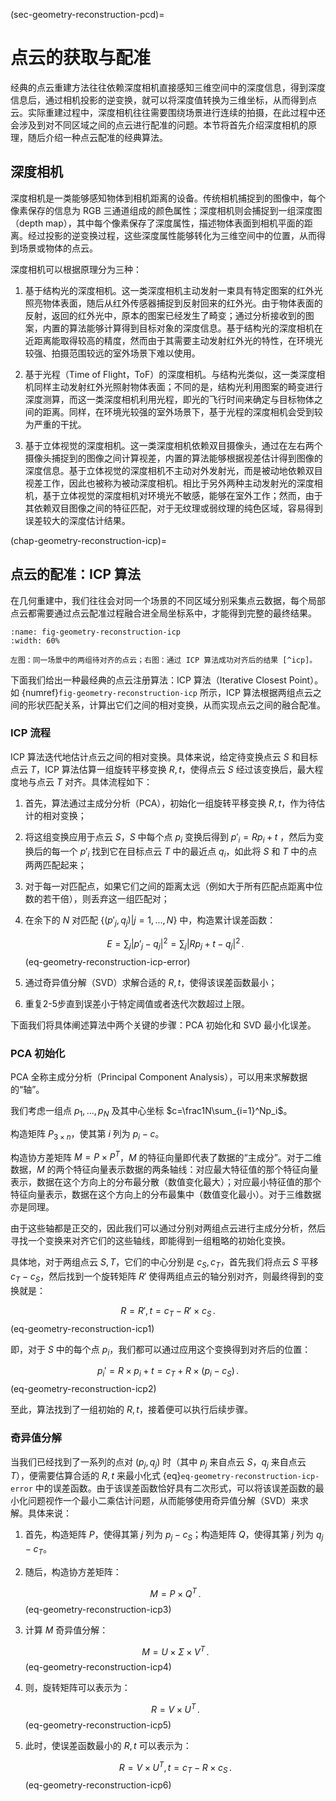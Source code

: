(sec-geometry-reconstruction-pcd)=
# 点云的获取与配准

经典的点云重建方法往往依赖深度相机直接感知三维空间中的深度信息，得到深度信息后，通过相机投影的逆变换，就可以将深度值转换为三维坐标，从而得到点云。实际重建过程中，深度相机往往需要围绕场景进行连续的拍摄，在此过程中还会涉及到对不同区域之间的点云进行配准的问题。本节将首先介绍深度相机的原理，随后介绍一种点云配准的经典算法。

## 深度相机

深度相机是一类能够感知物体到相机距离的设备。传统相机捕捉到的图像中，每个像素保存的信息为 RGB 三通道组成的颜色属性；深度相机则会捕捉到一组深度图（depth map），其中每个像素保存了深度属性，描述物体表面到相机平面的距离。经过投影的逆变换过程，这些深度属性能够转化为三维空间中的位置，从而得到场景或物体的点云。

深度相机可以根据原理分为三种：

1. 基于结构光的深度相机。这一类深度相机主动发射一束具有特定图案的红外光照亮物体表面，随后从红外传感器捕捉到反射回来的红外光。由于物体表面的反射，返回的红外光中，原本的图案已经发生了畸变；通过分析接收到的图案，内置的算法能够计算得到目标对象的深度信息。基于结构光的深度相机在近距离能取得较高的精度，然而由于其需要主动发射红外光的特性，在环境光较强、拍摄范围较远的室外场景下难以使用。

2. 基于光程（Time of Flight，ToF）的深度相机。与结构光类似，这一类深度相机同样主动发射红外光照射物体表面；不同的是，结构光利用图案的畸变进行深度测算，而这一类深度相机利用光程，即光的飞行时间来确定与目标物体之间的距离。同样，在环境光较强的室外场景下，基于光程的深度相机会受到较为严重的干扰。

3. 基于立体视觉的深度相机。这一类深度相机依赖双目摄像头，通过在左右两个摄像头捕捉到的图像之间计算视差，内置的算法能够根据视差估计得到图像的深度信息。基于立体视觉的深度相机不主动对外发射光，而是被动地依赖双目视差工作，因此也被称为被动深度相机。相比于另外两种主动发射光的深度相机，基于立体视觉的深度相机对环境光不敏感，能够在室外工作；然而，由于其依赖双目图像之间的特征匹配，对于无纹理或弱纹理的纯色区域，容易得到误差较大的深度估计结果。

(chap-geometry-reconstruction-icp)=
## 点云的配准：ICP 算法

在几何重建中，我们往往会对同一个场景的不同区域分别采集点云数据，每个局部点云都需要通过点云配准过程融合进全局坐标系中，才能得到完整的最终结果。

```{figure} fig/icp.png
:name: fig-geometry-reconstruction-icp
:width: 60%

左图：同一场景中的两组待对齐的点云；右图：通过 ICP 算法成功对齐后的结果 [^icp]。
```

[^icp]: [Wikipedia: Point-set registration](https://en.wikipedia.org/wiki/Point-set_registration)

下面我们给出一种最经典的点云注册算法：ICP 算法（Iterative Closest Point）。如 {numref}`fig-geometry-reconstruction-icp` 所示，ICP 算法根据两组点云之间的形状匹配关系，计算出它们之间的相对变换，从而实现点云之间的融合配准。

### ICP 流程

ICP 算法迭代地估计点云之间的相对变换。具体来说，给定待变换点云 $S$ 和目标点云 $T$，ICP 算法估算一组旋转平移变换 $R,t$，使得点云 $S$ 经过该变换后，最大程度地与点云 $T$ 对齐。具体流程如下：

1. 首先，算法通过主成分分析（PCA），初始化一组旋转平移变换 $R,t$，作为待估计的相对变换；
2. 将这组变换应用于点云 $S$，$S$ 中每个点 $p_i$ 变换后得到 $p'_i=Rp_i+t$ ，然后为变换后的每一个 $p'_i$ 找到它在目标点云 $T$ 中的最近点 $q_i$，如此将 $S$ 和 $T$ 中的点两两匹配起来；
3. 对于每一对匹配点，如果它们之间的距离太远（例如大于所有匹配点距离中位数的若干倍），则丢弃这一组匹配对；
4. 在余下的 $N$ 对匹配 $\{(p'_j, q_j)|j=1,...,N\}$ 中，构造累计误差函数：

    $$
    E=\sum_j\left|p'_j-q_j\right|^2=\sum_j\left|Rp_j+t-q_j\right|^2\,.
    $$ (eq-geometry-reconstruction-icp-error)

5. 通过奇异值分解（SVD）求解合适的 $R,t$，使得该误差函数最小；
6. 重复2-5步直到误差小于特定阈值或者迭代次数超过上限。

下面我们将具体阐述算法中两个关键的步骤：PCA 初始化和 SVD 最小化误差。

### PCA 初始化

PCA 全称主成分分析（Principal Component Analysis），可以用来求解数据的“轴”。

我们考虑一组点 $p_1,...,p_N$ 及其中心坐标 $c=\frac1N\sum_{i=1}^Np_i$。

构造矩阵 $P_{3\times n}$，使其第 $i$ 列为 $p_i-c$。

构造协方差矩阵 $M=P\times P^T$，$M$ 的特征向量即代表了数据的“主成分”。对于二维数据，$M$ 的两个特征向量表示数据的两条轴线：对应最大特征值的那个特征向量表示，数据在这个方向上的分布最分散（数值变化最大）；对应最小特征值的那个特征向量表示，数据在这个方向上的分布最集中（数值变化最小）。对于三维数据亦是同理。

由于这些轴都是正交的，因此我们可以通过分别对两组点云进行主成分分析，然后寻找一个变换来对齐它们的这些轴线，即能得到一组粗略的初始化变换。

具体地，对于两组点云 $S,T$，它们的中心分别是 $c_S,c_T$，首先我们将点云 $S$ 平移 $c_T-c_S$，然后找到一个旋转矩阵 $R'$ 使得两组点云的轴分别对齐，则最终得到的变换就是：

$$
R=R', t=c_T-R'\times c_S\,.
$$ (eq-geometry-reconstruction-icp1)

即，对于 $S$ 中的每个点 $p_i$，我们都可以通过应用这个变换得到对齐后的位置：

$$
p_i'=R\times p_i + t=c_T+R\times(p_i-c_S)\,.
$$ (eq-geometry-reconstruction-icp2)

至此，算法找到了一组初始的 $R,t$，接着便可以执行后续步骤。

### 奇异值分解

当我们已经找到了一系列的点对 $(p_j,q_j)$ 时（其中 $p_j$ 来自点云 $S$，$q_j$ 来自点云 $T$），便需要估算合适的 $R,t$ 来最小化式 {eq}`eq-geometry-reconstruction-icp-error` 中的误差函数。由于该误差函数恰好具有二次形式，可以将该误差函数的最小化问题视作一个最小二乘估计问题，从而能够使用奇异值分解（SVD）来求解。具体来说：

1. 首先，构造矩阵 $P$，使得其第 $j$ 列为 $p_j-c_S$；构造矩阵 $Q$，使得其第 $j$ 列为 $q_j-c_T$。

2. 随后，构造协方差矩阵：

    $$
    M=P\times Q^T\,.
    $$ (eq-geometry-reconstruction-icp3)

3. 计算 $M$ 奇异值分解：

    $$
    M=U\times\Sigma\times V^T\,.
    $$ (eq-geometry-reconstruction-icp4)

4. 则，旋转矩阵可以表示为：

    $$
    R=V\times U^T\,.
    $$ (eq-geometry-reconstruction-icp5)

5. 此时，使误差函数最小的 $R,t$ 可以表示为：

    $$
    R=V\times U^T,t=c_T-R\times c_S\,.
    $$ (eq-geometry-reconstruction-icp6)
